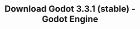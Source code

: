 ---
# Generated by /scripts/js/download_archive_generator !!! do not edit by hand !!!
title: 'Download Godot 3.3.1 (stable) - Godot Engine'
type: 'download/archive'
name: '3.3.1'
flavor: 'stable'
release_date: '2021-05-18T03:00:00-00:00'
release_notes: '/article/maintenance-release-godot-3-3-1/'
links:
  android.apk:
    name: 'android.apk'
    title: 'Android'
    caption: 'Universal APK (ARM64 + ARMv7 + x86_64 + x86)'
    tags:
      - 'APK download'
      - 'ARM64/v7'
      - 'x86 (64 & 32 bit)'
    hosts:
      github_builds:
        regular: 'https://github.com/godotengine/godot-builds/releases/download/3.3.1-stable/Godot_v3.3.1-stable_android_editor.apk'
        mono: '#'
      github:
        regular: 'https://github.com/godotengine/godot/releases/download/3.3.1-stable/Godot_v3.3.1-stable_android_editor.apk'
        mono: '#'
  macos.universal:
    name: 'macos.universal'
    title: 'macOS'
    caption: 'Universal (x86_64 + Apple Silicon)'
    tags:
      - 'Intel/Apple Silicon'
      - '64 bit'
    hosts:
      github_builds:
        regular: 'https://github.com/godotengine/godot-builds/releases/download/3.3.1-stable/Godot_v3.3.1-stable_osx.universal.zip'
        mono: 'https://github.com/godotengine/godot-builds/releases/download/3.3.1-stable/Godot_v3.3.1-stable_mono_osx.universal.zip'
      github:
        regular: 'https://github.com/godotengine/godot/releases/download/3.3.1-stable/Godot_v3.3.1-stable_osx.universal.zip'
        mono: 'https://github.com/godotengine/godot/releases/download/3.3.1-stable/Godot_v3.3.1-stable_mono_osx.universal.zip'
  windows.64:
    name: 'windows.64'
    title: 'Windows'
    caption: 'Standard (x86_64)'
    tags:
      - '64 bit'
    hosts:
      github_builds:
        regular: 'https://github.com/godotengine/godot-builds/releases/download/3.3.1-stable/Godot_v3.3.1-stable_win64.exe.zip'
        mono: 'https://github.com/godotengine/godot-builds/releases/download/3.3.1-stable/Godot_v3.3.1-stable_mono_win64.zip'
      github:
        regular: 'https://github.com/godotengine/godot/releases/download/3.3.1-stable/Godot_v3.3.1-stable_win64.exe.zip'
        mono: 'https://github.com/godotengine/godot/releases/download/3.3.1-stable/Godot_v3.3.1-stable_mono_win64.zip'
  linux_server.headless.64:
    name: 'linux_server.headless.64'
    title: 'Linux Server'
    caption: 'Headless (x86_64)'
    tags:
      - '64 bit'
      - 'Headless'
    hosts:
      github_builds:
        regular: 'https://github.com/godotengine/godot-builds/releases/download/3.3.1-stable/Godot_v3.3.1-stable_linux_headless.64.zip'
        mono: 'https://github.com/godotengine/godot-builds/releases/download/3.3.1-stable/Godot_v3.3.1-stable_mono_linux_headless_64.zip'
      github:
        regular: 'https://github.com/godotengine/godot/releases/download/3.3.1-stable/Godot_v3.3.1-stable_linux_headless.64.zip'
        mono: 'https://github.com/godotengine/godot/releases/download/3.3.1-stable/Godot_v3.3.1-stable_mono_linux_headless_64.zip'
  web:
    name: 'web'
    title: 'Web editor'
    caption: ''
    tags:
      - 'Self-hosted'
      - 'Cross-platform'
    hosts:
      github_builds:
        regular: 'https://github.com/godotengine/godot-builds/releases/download/3.3.1-stable/Godot_v3.3.1-stable_web_editor.zip'
        mono: '#'
      github:
        regular: 'https://github.com/godotengine/godot/releases/download/3.3.1-stable/Godot_v3.3.1-stable_web_editor.zip'
        mono: '#'
  linux.64:
    name: 'linux.64'
    title: 'Linux'
    caption: 'Standard (x86_64)'
    tags:
      - '64 bit'
    hosts:
      github_builds:
        regular: 'https://github.com/godotengine/godot-builds/releases/download/3.3.1-stable/Godot_v3.3.1-stable_x11.64.zip'
        mono: 'https://github.com/godotengine/godot-builds/releases/download/3.3.1-stable/Godot_v3.3.1-stable_mono_x11_64.zip'
      github:
        regular: 'https://github.com/godotengine/godot/releases/download/3.3.1-stable/Godot_v3.3.1-stable_x11.64.zip'
        mono: 'https://github.com/godotengine/godot/releases/download/3.3.1-stable/Godot_v3.3.1-stable_mono_x11_64.zip'
  linux.32:
    name: 'linux.32'
    title: 'Linux'
    caption: 'Standard (x86)'
    tags:
      - '32 bit'
    hosts:
      github_builds:
        regular: 'https://github.com/godotengine/godot-builds/releases/download/3.3.1-stable/Godot_v3.3.1-stable_x11.32.zip'
        mono: 'https://github.com/godotengine/godot-builds/releases/download/3.3.1-stable/Godot_v3.3.1-stable_mono_x11_32.zip'
      github:
        regular: 'https://github.com/godotengine/godot/releases/download/3.3.1-stable/Godot_v3.3.1-stable_x11.32.zip'
        mono: 'https://github.com/godotengine/godot/releases/download/3.3.1-stable/Godot_v3.3.1-stable_mono_x11_32.zip'
  windows.32:
    name: 'windows.32'
    title: 'Windows'
    caption: 'Standard (x86)'
    tags:
      - '32 bit'
    hosts:
      github_builds:
        regular: 'https://github.com/godotengine/godot-builds/releases/download/3.3.1-stable/Godot_v3.3.1-stable_win32.exe.zip'
        mono: 'https://github.com/godotengine/godot-builds/releases/download/3.3.1-stable/Godot_v3.3.1-stable_mono_win32.zip'
      github:
        regular: 'https://github.com/godotengine/godot/releases/download/3.3.1-stable/Godot_v3.3.1-stable_win32.exe.zip'
        mono: 'https://github.com/godotengine/godot/releases/download/3.3.1-stable/Godot_v3.3.1-stable_mono_win32.zip'
  linux_server.64:
    name: 'linux_server.64'
    title: 'Linux Server'
    caption: 'Standard (x86_64)'
    tags:
      - '64 bit'
    hosts:
      github_builds:
        regular: 'https://github.com/godotengine/godot-builds/releases/download/3.3.1-stable/Godot_v3.3.1-stable_linux_server.64.zip'
        mono: 'https://github.com/godotengine/godot-builds/releases/download/3.3.1-stable/Godot_v3.3.1-stable_mono_linux_server_64.zip'
      github:
        regular: 'https://github.com/godotengine/godot/releases/download/3.3.1-stable/Godot_v3.3.1-stable_linux_server.64.zip'
        mono: 'https://github.com/godotengine/godot/releases/download/3.3.1-stable/Godot_v3.3.1-stable_mono_linux_server_64.zip'
  aar_library:
    name: 'aar_library'
    title: 'AAR library'
    caption: ''
    tags:
      - 'Android plugins'
      - 'Java'
      - 'Kotlin'
    hosts:
      github_builds:
        regular: 'https://github.com/godotengine/godot-builds/releases/download/3.3.1-stable/godot-lib.3.3.1.stable.release.aar'
        mono: 'https://github.com/godotengine/godot-builds/releases/download/3.3.1-stable/godot-lib.3.3.1.stable.mono.release.aar'
      github:
        regular: 'https://github.com/godotengine/godot/releases/download/3.3.1-stable/godot-lib.3.3.1.stable.release.aar'
        mono: 'https://github.com/godotengine/godot/releases/download/3.3.1-stable/godot-lib.3.3.1.stable.mono.release.aar'
  templates:
    name: 'templates'
    title: 'Export templates'
    caption: ''
    tags:
      - 'Used to export your games to all supported platforms'
    hosts:
      github_builds:
        regular: 'https://github.com/godotengine/godot-builds/releases/download/3.3.1-stable/Godot_v3.3.1-stable_export_templates.tpz'
        mono: 'https://github.com/godotengine/godot-builds/releases/download/3.3.1-stable/Godot_v3.3.1-stable_mono_export_templates.tpz'
      github:
        regular: 'https://github.com/godotengine/godot/releases/download/3.3.1-stable/Godot_v3.3.1-stable_export_templates.tpz'
        mono: 'https://github.com/godotengine/godot/releases/download/3.3.1-stable/Godot_v3.3.1-stable_mono_export_templates.tpz'
primaryPlatforms:
  - 'android.apk'
  - 'macos.universal'
  - 'windows.64'
  - 'linux_server.headless.64'
  - 'web'
  - 'templates'
---